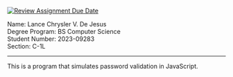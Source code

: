 [![Review Assignment Due Date](https://classroom.github.com/assets/deadline-readme-button-22041afd0340ce965d47ae6ef1cefeee28c7c493a6346c4f15d667ab976d596c.svg)](https://classroom.github.com/a/2EnW9dmo)

Name: Lance Chrysler V. De Jesus <br />
Degree Program: BS Computer Science <br />
Student Number: 2023-09283 <br />
Section: C-1L

---

This is a program that simulates password validation in JavaScript.

